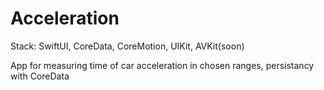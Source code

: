 # Acceleration

Stack: SwiftUI, CoreData, CoreMotion, UIKit, AVKit(soon)

App for measuring time of car acceleration in chosen ranges, persistancy with CoreData
